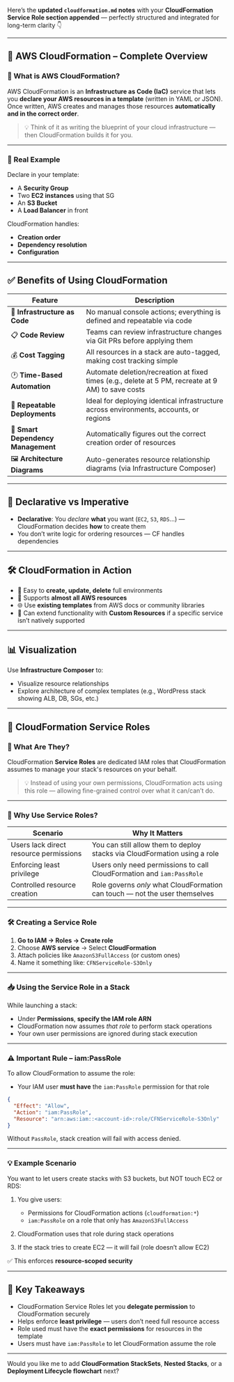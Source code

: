 Here’s the **updated `cloudformation.md` notes** with your **CloudFormation Service Role section appended** — perfectly structured and integrated for long-term clarity 👇

---

## 🧱 AWS CloudFormation – Complete Overview

### 🔹 What is AWS CloudFormation?

AWS CloudFormation is an **Infrastructure as Code (IaC)** service that lets you **declare your AWS resources in a template** (written in YAML or JSON). Once written, AWS creates and manages those resources **automatically and in the correct order**.

> 💡 Think of it as writing the blueprint of your cloud infrastructure — then CloudFormation builds it for you.

---

### 🎯 Real Example

Declare in your template:

* A **Security Group**
* Two **EC2 instances** using that SG
* An **S3 Bucket**
* A **Load Balancer** in front

CloudFormation handles:

* **Creation order**
* **Dependency resolution**
* **Configuration**

---

## ✅ Benefits of Using CloudFormation

| Feature                            | Description                                                                                        |
| ---------------------------------- | -------------------------------------------------------------------------------------------------- |
| 🧾 **Infrastructure as Code**      | No manual console actions; everything is defined and repeatable via code                           |
| 📋 **Code Review**                 | Teams can review infrastructure changes via Git PRs before applying them                           |
| 💰 **Cost Tagging**                | All resources in a stack are auto-tagged, making cost tracking simple                              |
| 🕐 **Time-Based Automation**       | Automate deletion/recreation at fixed times (e.g., delete at 5 PM, recreate at 9 AM) to save costs |
| 🔁 **Repeatable Deployments**      | Ideal for deploying identical infrastructure across environments, accounts, or regions             |
| 🧠 **Smart Dependency Management** | Automatically figures out the correct creation order of resources                                  |
| 🖼️ **Architecture Diagrams**      | Auto-generates resource relationship diagrams (via Infrastructure Composer)                        |

---

## 📘 Declarative vs Imperative

* **Declarative**: You *declare* **what** you want (`EC2`, `S3`, `RDS`...) — CloudFormation decides **how** to create them
* You don’t write logic for ordering resources — CF handles dependencies

---

## 🛠️ CloudFormation in Action

* 🔄 Easy to **create, update, delete** full environments
* 🧩 Supports **almost all AWS resources**
* 🌐 Use **existing templates** from AWS docs or community libraries
* 🧱 Can extend functionality with **Custom Resources** if a specific service isn’t natively supported

---

## 📊 Visualization

Use **Infrastructure Composer** to:

* Visualize resource relationships
* Explore architecture of complex templates (e.g., WordPress stack showing ALB, DB, SGs, etc.)

---

## 🔐 CloudFormation Service Roles

### 🧾 What Are They?

CloudFormation **Service Roles** are dedicated IAM roles that CloudFormation assumes to manage your stack's resources on your behalf.

> 💡 Instead of using your own permissions, CloudFormation acts using this role — allowing fine-grained control over what it can/can’t do.

---

### 🧩 Why Use Service Roles?

| Scenario                               | Why It Matters                                                              |
| -------------------------------------- | --------------------------------------------------------------------------- |
| Users lack direct resource permissions | You can still allow them to deploy stacks via CloudFormation using a role   |
| Enforcing least privilege              | Users only need permissions to call CloudFormation and `iam:PassRole`       |
| Controlled resource creation           | Role governs *only* what CloudFormation can touch — not the user themselves |

---

### 🛠️ Creating a Service Role

1. **Go to IAM → Roles → Create role**
2. Choose **AWS service** → Select **CloudFormation**
3. Attach policies like `AmazonS3FullAccess` (or custom ones)
4. Name it something like: `CFNServiceRole-S3Only`

---

### 📥 Using the Service Role in a Stack

While launching a stack:

* Under **Permissions**, **specify the IAM role ARN**
* CloudFormation now assumes *that role* to perform stack operations
* Your own user permissions are ignored during stack execution

---

### ⚠️ Important Rule – iam\:PassRole

To allow CloudFormation to assume the role:

* Your IAM user **must have** the `iam:PassRole` permission for that role

```json
{
  "Effect": "Allow",
  "Action": "iam:PassRole",
  "Resource": "arn:aws:iam::<account-id>:role/CFNServiceRole-S3Only"
}
```

Without `PassRole`, stack creation will fail with access denied.

---

### 💡 Example Scenario

You want to let users create stacks with S3 buckets, but NOT touch EC2 or RDS:

1. You give users:

   * Permissions for CloudFormation actions (`cloudformation:*`)
   * `iam:PassRole` on a role that only has `AmazonS3FullAccess`
2. CloudFormation uses that role during stack operations
3. If the stack tries to create EC2 — it will fail (role doesn’t allow EC2)

✅ This enforces **resource-scoped security**

---

## 🏁 Key Takeaways

* CloudFormation Service Roles let you **delegate permission** to CloudFormation securely
* Helps enforce **least privilege** — users don’t need full resource access
* Role used must have the **exact permissions** for resources in the template
* Users must have `iam:PassRole` to let CloudFormation assume the role

---

Would you like me to add **CloudFormation StackSets**, **Nested Stacks**, or a **Deployment Lifecycle flowchart** next?
